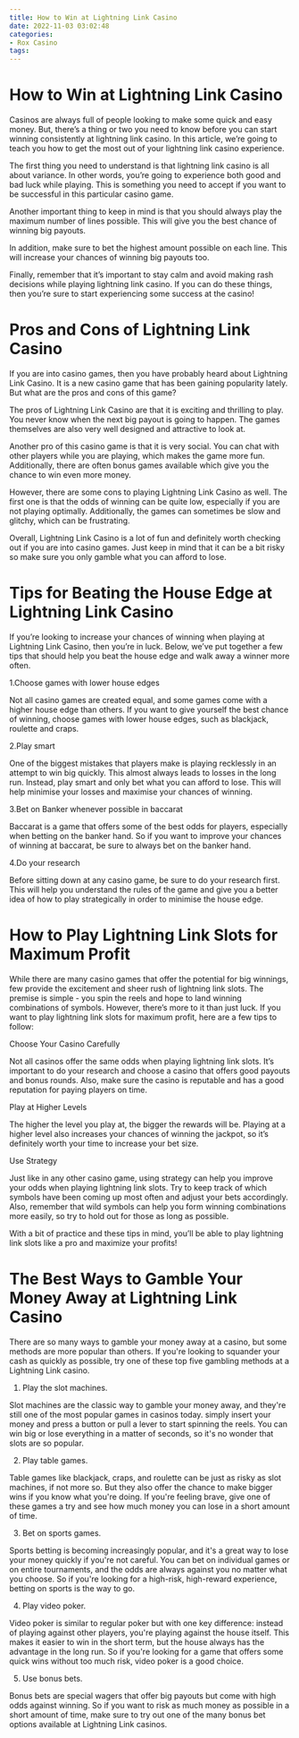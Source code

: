 ```yaml
---
title: How to Win at Lightning Link Casino
date: 2022-11-03 03:02:48
categories:
- Rox Casino
tags:
---
```



#  How to Win at Lightning Link Casino

Casinos are always full of people looking to make some quick and easy money. But, there’s a thing or two you need to know before you can start winning consistently at lightning link casino. In this article, we’re going to teach you how to get the most out of your lightning link casino experience.

The first thing you need to understand is that lightning link casino is all about variance. In other words, you’re going to experience both good and bad luck while playing. This is something you need to accept if you want to be successful in this particular casino game.

Another important thing to keep in mind is that you should always play the maximum number of lines possible. This will give you the best chance of winning big payouts.

In addition, make sure to bet the highest amount possible on each line. This will increase your chances of winning big payouts too.

Finally, remember that it’s important to stay calm and avoid making rash decisions while playing lightning link casino. If you can do these things, then you’re sure to start experiencing some success at the casino!

#  Pros and Cons of Lightning Link Casino

If you are into casino games, then you have probably heard about Lightning Link Casino. It is a new casino game that has been gaining popularity lately. But what are the pros and cons of this game?

The pros of Lightning Link Casino are that it is exciting and thrilling to play. You never know when the next big payout is going to happen. The games themselves are also very well designed and attractive to look at.

Another pro of this casino game is that it is very social. You can chat with other players while you are playing, which makes the game more fun. Additionally, there are often bonus games available which give you the chance to win even more money.

However, there are some cons to playing Lightning Link Casino as well. The first one is that the odds of winning can be quite low, especially if you are not playing optimally. Additionally, the games can sometimes be slow and glitchy, which can be frustrating.

Overall, Lightning Link Casino is a lot of fun and definitely worth checking out if you are into casino games. Just keep in mind that it can be a bit risky so make sure you only gamble what you can afford to lose.

#  Tips for Beating the House Edge at Lightning Link Casino

If you’re looking to increase your chances of winning when playing at Lightning Link Casino, then you’re in luck. Below, we’ve put together a few tips that should help you beat the house edge and walk away a winner more often.

1.Choose games with lower house edges

Not all casino games are created equal, and some games come with a higher house edge than others. If you want to give yourself the best chance of winning, choose games with lower house edges, such as blackjack, roulette and craps.

2.Play smart

One of the biggest mistakes that players make is playing recklessly in an attempt to win big quickly. This almost always leads to losses in the long run. Instead, play smart and only bet what you can afford to lose. This will help minimise your losses and maximise your chances of winning.

3.Bet on Banker whenever possible in baccarat

Baccarat is a game that offers some of the best odds for players, especially when betting on the banker hand. So if you want to improve your chances of winning at baccarat, be sure to always bet on the banker hand.

4.Do your research

Before sitting down at any casino game, be sure to do your research first. This will help you understand the rules of the game and give you a better idea of how to play strategically in order to minimise the house edge.

#  How to Play Lightning Link Slots for Maximum Profit

While there are many casino games that offer the potential for big winnings, few provide the excitement and sheer rush of lightning link slots. The premise is simple - you spin the reels and hope to land winning combinations of symbols. However, there’s more to it than just luck. If you want to play lightning link slots for maximum profit, here are a few tips to follow:

Choose Your Casino Carefully

Not all casinos offer the same odds when playing lightning link slots. It’s important to do your research and choose a casino that offers good payouts and bonus rounds. Also, make sure the casino is reputable and has a good reputation for paying players on time.

Play at Higher Levels

The higher the level you play at, the bigger the rewards will be. Playing at a higher level also increases your chances of winning the jackpot, so it’s definitely worth your time to increase your bet size.

Use Strategy

Just like in any other casino game, using strategy can help you improve your odds when playing lightning link slots. Try to keep track of which symbols have been coming up most often and adjust your bets accordingly. Also, remember that wild symbols can help you form winning combinations more easily, so try to hold out for those as long as possible.

With a bit of practice and these tips in mind, you’ll be able to play lightning link slots like a pro and maximize your profits!

#  The Best Ways to Gamble Your Money Away at Lightning Link Casino

There are so many ways to gamble your money away at a casino, but some methods are more popular than others. If you're looking to squander your cash as quickly as possible, try one of these top five gambling methods at a Lightning Link casino.

1. Play the slot machines.

Slot machines are the classic way to gamble your money away, and they're still one of the most popular games in casinos today. simply insert your money and press a button or pull a lever to start spinning the reels. You can win big or lose everything in a matter of seconds, so it's no wonder that slots are so popular.

2. Play table games.

Table games like blackjack, craps, and roulette can be just as risky as slot machines, if not more so. But they also offer the chance to make bigger wins if you know what you're doing. If you're feeling brave, give one of these games a try and see how much money you can lose in a short amount of time.

3. Bet on sports games.

Sports betting is becoming increasingly popular, and it's a great way to lose your money quickly if you're not careful. You can bet on individual games or on entire tournaments, and the odds are always against you no matter what you choose. So if you're looking for a high-risk, high-reward experience, betting on sports is the way to go.

4. Play video poker.

Video poker is similar to regular poker but with one key difference: instead of playing against other players, you're playing against the house itself. This makes it easier to win in the short term, but the house always has the advantage in the long run. So if you're looking for a game that offers some quick wins without too much risk, video poker is a good choice.

5. Use bonus bets.

Bonus bets are special wagers that offer big payouts but come with high odds against winning. So if you want to risk as much money as possible in a short amount of time, make sure to try out one of the many bonus bet options available at Lightning Link casinos.